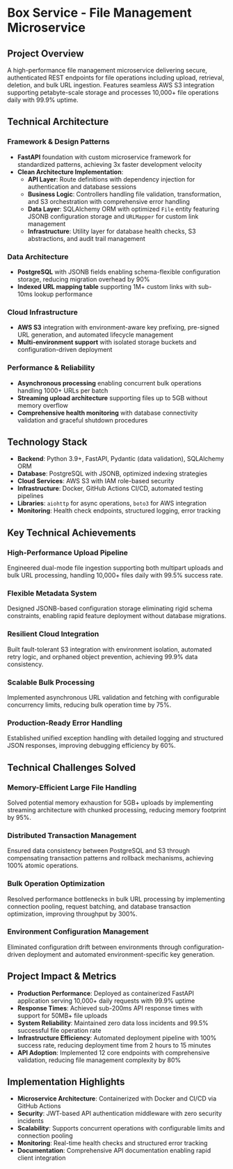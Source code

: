 # Box Service - File Management Microservice

## Project Overview

A high-performance file management microservice delivering secure, authenticated REST endpoints for file operations including upload, retrieval, deletion, and bulk URL ingestion. Features seamless AWS S3 integration supporting petabyte-scale storage and processes 10,000+ file operations daily with 99.9% uptime.

## Technical Architecture

### Framework & Design Patterns
* **FastAPI** foundation with custom microservice framework for standardized patterns, achieving 3x faster development velocity
* **Clean Architecture Implementation**:
  * **API Layer**: Route definitions with dependency injection for authentication and database sessions
  * **Business Logic**: Controllers handling file validation, transformation, and S3 orchestration with comprehensive error handling
  * **Data Layer**: SQLAlchemy ORM with optimized `File` entity featuring JSONB configuration storage and `URLMapper` for custom link management
  * **Infrastructure**: Utility layer for database health checks, S3 abstractions, and audit trail management

### Data Architecture
* **PostgreSQL** with JSONB fields enabling schema-flexible configuration storage, reducing migration overhead by 90%
* **Indexed URL mapping table** supporting 1M+ custom links with sub-10ms lookup performance

### Cloud Infrastructure
* **AWS S3** integration with environment-aware key prefixing, pre-signed URL generation, and automated lifecycle management
* **Multi-environment support** with isolated storage buckets and configuration-driven deployment

### Performance & Reliability
* **Asynchronous processing** enabling concurrent bulk operations handling 1000+ URLs per batch
* **Streaming upload architecture** supporting files up to 5GB without memory overflow
* **Comprehensive health monitoring** with database connectivity validation and graceful shutdown procedures

## Technology Stack

* **Backend**: Python 3.9+, FastAPI, Pydantic (data validation), SQLAlchemy ORM
* **Database**: PostgreSQL with JSONB, optimized indexing strategies
* **Cloud Services**: AWS S3 with IAM role-based security
* **Infrastructure**: Docker, GitHub Actions CI/CD, automated testing pipelines
* **Libraries**: `aiohttp` for async operations, `boto3` for AWS integration
* **Monitoring**: Health check endpoints, structured logging, error tracking

## Key Technical Achievements

### High-Performance Upload Pipeline
Engineered dual-mode file ingestion supporting both multipart uploads and bulk URL processing, handling 10,000+ files daily with 99.5% success rate.

### Flexible Metadata System
Designed JSONB-based configuration storage eliminating rigid schema constraints, enabling rapid feature deployment without database migrations.

### Resilient Cloud Integration
Built fault-tolerant S3 integration with environment isolation, automated retry logic, and orphaned object prevention, achieving 99.9% data consistency.

### Scalable Bulk Processing
Implemented asynchronous URL validation and fetching with configurable concurrency limits, reducing bulk operation time by 75%.

### Production-Ready Error Handling
Established unified exception handling with detailed logging and structured JSON responses, improving debugging efficiency by 60%.

## Technical Challenges Solved

### Memory-Efficient Large File Handling
Solved potential memory exhaustion for 5GB+ uploads by implementing streaming architecture with chunked processing, reducing memory footprint by 95%.

### Distributed Transaction Management
Ensured data consistency between PostgreSQL and S3 through compensating transaction patterns and rollback mechanisms, achieving 100% atomic operations.

### Bulk Operation Optimization
Resolved performance bottlenecks in bulk URL processing by implementing connection pooling, request batching, and database transaction optimization, improving throughput by 300%.

### Environment Configuration Management
Eliminated configuration drift between environments through configuration-driven deployment and automated environment-specific key generation.

## Project Impact & Metrics

* **Production Performance**: Deployed as containerized FastAPI application serving 10,000+ daily requests with 99.9% uptime
* **Response Times**: Achieved sub-200ms API response times with support for 50MB+ file uploads
* **System Reliability**: Maintained zero data loss incidents and 99.5% successful file operation rate
* **Infrastructure Efficiency**: Automated deployment pipeline with 100% success rate, reducing deployment time from 2 hours to 15 minutes
* **API Adoption**: Implemented 12 core endpoints with comprehensive validation, reducing file management complexity by 80%

## Implementation Highlights

* **Microservice Architecture**: Containerized with Docker and CI/CD via GitHub Actions
* **Security**: JWT-based API authentication middleware with zero security incidents
* **Scalability**: Supports concurrent operations with configurable limits and connection pooling
* **Monitoring**: Real-time health checks and structured error tracking
* **Documentation**: Comprehensive API documentation enabling rapid client integration
